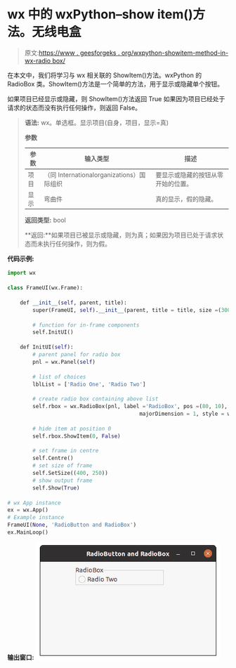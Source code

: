 # wx 中的 wxPython–show item()方法。无线电盒

> 原文:[https://www . geesforgeks . org/wxpython-showitem-method-in-wx-radio box/](https://www.geeksforgeeks.org/wxpython-showitem-method-in-wx-radiobox/)

在本文中，我们将学习与 wx 相关联的 ShowItem()方法。wxPython 的 RadioBox 类。ShowItem()方法是一个简单的方法，用于显示或隐藏单个按钮。

如果项目已经显示或隐藏，则 ShowItem()方法返回 True 如果因为项目已经处于请求的状态而没有执行任何操作，则返回 False。

> **语法:** wx。单选框。显示项目(自身，项目，显示=真)
> 
> **参数**
> 
> | 参数 | 输入类型 | 描述 |
> | --- | --- | --- |
> | 项目 | （同 Internationalorganizations）国际组织 | 要显示或隐藏的按钮从零开始的位置。 |
> | 显示 | 弯曲件 | 真的显示，假的隐藏。 |
> 
> **返回类型:** bool
> 
> **返回:**如果项目已被显示或隐藏，则为真；如果因为项目已处于请求状态而未执行任何操作，则为假。

**代码示例:**

```py
import wx

class FrameUI(wx.Frame):

    def __init__(self, parent, title):
        super(FrameUI, self).__init__(parent, title = title, size =(300, 200))

        # function for in-frame components
        self.InitUI()

    def InitUI(self):
        # parent panel for radio box
        pnl = wx.Panel(self)

        # list of choices
        lblList = ['Radio One', 'Radio Two']

        # create radio box containing above list
        self.rbox = wx.RadioBox(pnl, label ='RadioBox', pos =(80, 10), choices = lblList,
                                          majorDimension = 1, style = wx.RA_SPECIFY_ROWS)

        # hide item at position 0
        self.rbox.ShowItem(0, False)

        # set frame in centre
        self.Centre()
        # set size of frame
        self.SetSize((400, 250))
        # show output frame
        self.Show(True)

# wx App instance
ex = wx.App()
# Example instance
FrameUI(None, 'RadioButton and RadioBox')
ex.MainLoop()
```

**输出窗口:**
![](img/22356ddf8881546a052eab7561d37304.png)